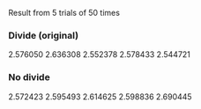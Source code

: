 Result from 5 trials of 50 times

### Divide (original)
2.576050
2.636308
2.552378
2.578433
2.544721



### No divide
2.572423
2.595493
2.614625
2.598836
2.690445
